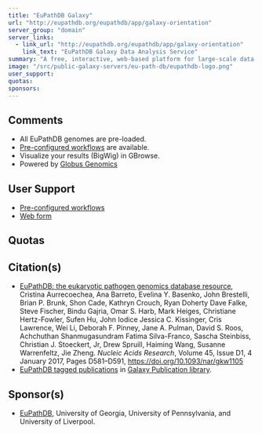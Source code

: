 ```yaml
---
title: "EuPathDB Galaxy"
url: "http://eupathdb.org/eupathdb/app/galaxy-orientation"
server_group: "domain"
server_links: 
  - link_url: "http://eupathdb.org/eupathdb/app/galaxy-orientation"
    link_text: "EuPathDB Galaxy Data Analysis Service"
summary: "A free, interactive, web-based platform for large-scale data analysis focused on eukaryotic pathogens."
image: "/src/public-galaxy-servers/eu-path-db/eupathdb-logo.png"
user_support: 
quotas: 
sponsors: 
---
```


## Comments

* All EuPathDB genomes are pre-loaded.
* [Pre-configured workflows](https://eupathdb.globusgenomics.org/workflow/list_published) are available.
* Visualize your results (BigWig) in GBrowse.
* Powered by [Globus Genomics](https://www.globus.org/genomics)

## User Support

* [Pre-configured workflows](https://eupathdb.globusgenomics.org/workflow/list_published)
* [Web form](http://eupathdb.org/eupathdb/contact.do)

## Quotas

## Citation(s)

* [EuPathDB: the eukaryotic pathogen genomics database resource](https://academic.oup.com/nar/article/45/D1/D581/2605823), Cristina Aurrecoechea, Ana Barreto, Evelina Y. Basenko, John Brestelli, Brian P. Brunk, Shon Cade, Kathryn Crouch, Ryan Doherty Dave Falke, Steve Fischer, Bindu Gajria, Omar S. Harb, Mark Heiges, Christiane Hertz-Fowler, Sufen Hu, John Iodice Jessica C. Kissinger, Cris Lawrence, Wei Li, Deborah F. Pinney, Jane A. Pulman, David S. Roos, Achchuthan Shanmugasundram Fatima Silva-Franco, Sascha Steinbiss, Christian J. Stoeckert, Jr, Drew Spruill, Haiming Wang, Susanne Warrenfeltz, Jie Zheng. *Nucleic Acids Research*, Volume 45, Issue D1, 4 January 2017, Pages D581–D591, https://doi.org/10.1093/nar/gkw1105
* [EuPathDB tagged publications](https://www.zotero.org/groups/1732893/galaxy/items/tag/%3EEuPathDB) in [Galaxy Publication library](/src/publication-library/index.md).

## Sponsor(s)

* [EuPathDB](http://eupathdb.org/), University of Georgia, University of Pennsylvania, and University of Liverpool.
